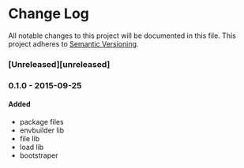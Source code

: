 # Change Log
All notable changes to this project will be documented in this file.
This project adheres to [Semantic Versioning](http://semver.org/).

### [Unreleased][unreleased]

### 0.1.0 - 2015-09-25
#### Added
- package files
- envbuilder lib
- file lib
- load lib
- bootstraper
